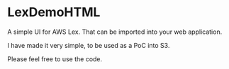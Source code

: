 # LexDemoHTML
A simple UI for AWS Lex. That can be imported into your web application.

I have made it very simple, to be used as a PoC into S3.

Please feel free to use the code.

